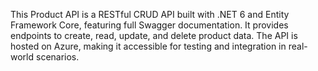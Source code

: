 This Product API is a RESTful CRUD API built with .NET 6 and Entity Framework Core, featuring full Swagger documentation. It provides endpoints to create, read, update, and delete product data. The API is hosted on Azure, making it accessible for testing and integration in real-world scenarios.
